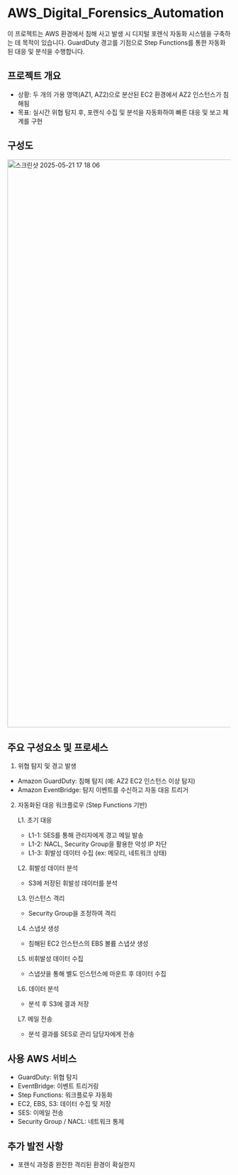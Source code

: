 # AWS_Digital_Forensics_Automation

이 프로젝트는 AWS 환경에서 침해 사고 발생 시 디지털 포렌식 자동화 시스템을 구축하는 데 목적이 있습니다. GuardDuty 경고를 기점으로 Step Functions를 통한 자동화된 대응 및 분석을 수행합니다.

## 프로젝트 개요
 - 상황: 두 개의 가용 영역(AZ1, AZ2)으로 분산된 EC2 환경에서 AZ2 인스턴스가 침해됨
 - 목표: 실시간 위협 탐지 후, 포렌식 수집 및 분석을 자동화하여 빠른 대응 및 보고 체계를 구현
  
 ## 구성도

<img width="1279" alt="스크린샷 2025-05-21 17 18 06" src="https://github.com/user-attachments/assets/ebc6ca9f-a11f-4e4e-86a4-6137715ce735" />

## 주요 구성요소 및 프로세스

1. 위협 탐지 및 경고 발생
- Amazon GuardDuty: 침해 탐지 (예: AZ2 EC2 인스턴스 이상 탐지)
- Amazon EventBridge: 탐지 이벤트를 수신하고 자동 대응 트리거

2. 자동화된 대응 워크플로우 (Step Functions 기반)

	L1. 초기 대응
	- L1-1: SES를 통해 관리자에게 경고 메일 발송
	- L1-2: NACL, Security Group을 활용한 악성 IP 차단
	- L1-3: 휘발성 데이터 수집 (ex: 메모리, 네트워크 상태)

	L2. 휘발성 데이터 분석
	- S3에 저장된 휘발성 데이터를 분석

	L3. 인스턴스 격리
	- Security Group을 조정하여 격리

	L4. 스냅샷 생성
	- 침해된 EC2 인스턴스의 EBS 볼륨 스냅샷 생성

	L5. 비휘발성 데이터 수집
	- 스냅샷을 통해 별도 인스턴스에 마운트 후 데이터 수집

	L6. 데이터 분석
	- 분석 후 S3에 결과 저장

	L7. 메일 전송
	- 분석 결과를 SES로 관리 담당자에게 전송

## 사용 AWS 서비스
- GuardDuty: 위협 탐지
- EventBridge: 이벤트 트리거링
- Step Functions: 워크플로우 자동화
- EC2, EBS, S3: 데이터 수집 및 저장
- SES: 이메일 전송
- Security Group / NACL: 네트워크 통제

## 추가 발전 사항
- 포렌식 과정중 완전한 격리된 환경이 확실한지

